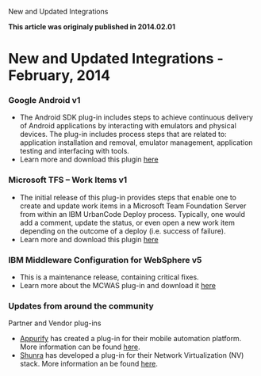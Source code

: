 





New and Updated Integrations

**This article was originaly published in 2014.02.01**


New and Updated Integrations - February, 2014
=============================================





### Google Android v1


* The Android SDK plug-in includes steps to achieve continuous delivery of Android applications by interacting with emulators and physical devices. The plug-in includes process steps that are related to: application installation and removal, emulator management, application testing and interfacing with tools.
* Learn more and download this plugin [here](https://developer.ibm.com/urbancode/plugin/google-android-sdk-ibmucd/)




### Microsoft TFS – Work Items v1


* The initial release of this plug-in provides steps that enable one to create and update work items in a Microsoft Team Foundation Server from within an IBM UrbanCode Deploy process. Typically, one would add a comment, update the status, or even open a new work item depending on the outcome of a deploy (i.e. success of failure).
* Learn more and download this plugin [here](https://developer.ibm.com/urbancode/plugin/microsoft-tfs-work-items/)




### IBM Middleware Configuration for WebSphere v5


* This is a maintenance release, containing critical fixes.
* Learn more about the MCWAS plug-in and download it [here](https://developer.ibm.com/urbancode/plugin/ibm-middleware-configuration-websphere-ibmucd/)




### Updates from around the community


Partner and Vendor plug-ins


* [Appurify](http://appurify.com/) has created a plug-in for their mobile automation platform. More information can be found [here](http://www-304.ibm.com/partnerworld/gsd/solutiondetails.do?solution=50345&lc=en&stateCd=P&tab=1).
* [Shunra](http://www.shunra.com/) has developed a plug-in for their Network Virtualization (NV) stack. More information an be found [here](http://www-304.ibm.com/partnerworld/gsd/solutiondetails.do?&solution=50357&lc=en).







